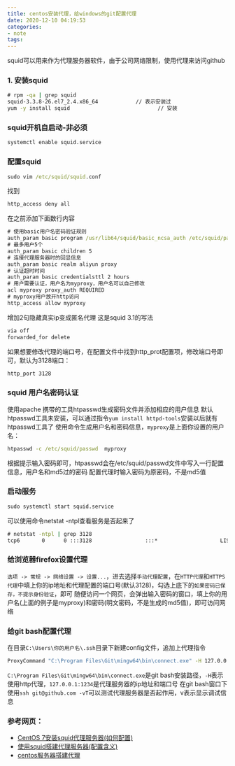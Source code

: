 ```yaml
---
title: centos安装代理，给windows的git配置代理
date: 2020-12-10 04:19:53 
categories: 
- note
tags: 
---
```


squid可以用来作为代理服务器软件，由于公司网络限制，使用代理来访问github

### 1. 安装squid
```cmd
# rpm -qa | grep squid
squid-3.3.8-26.el7_2.4.x86_64            // 表示安装过
yum -y install squid                            // 安装
```

### squid开机自启动-非必须
```cmd
systemctl enable squid.service 
```

### 配置squid
```cmd
sudo vim /etc/squid/squid.conf
```
找到
```cmd
http_access deny all
```
在之前添加下面数行内容
```cmd
# 使用basic用户名密码验证规则
auth_param basic program /usr/lib64/squid/basic_ncsa_auth /etc/squid/passwd 
# 最多用户5个
auth_param basic children 5 
# 连接代理服务器时的回显信息
auth_param basic realm aliyun proxy
# 认证超时时间
auth_param basic credentialsttl 2 hours 
# 用户需要认证，用户名为myproxy，用户名可以自己修改
acl myproxy proxy_auth REQUIRED
# myproxy用户放开http访问 
http_access allow myproxy
```
增加2句隐藏真实ip变成匿名代理 这是squid 3.1的写法
```cmd
via off 
forwarded_for delete
```

如果想要修改代理的端口号，在配置文件中找到http_prot配置项，修改端口号即可，默认为3128端口：
```cmd
http_port 3128
```

### squid 用户名密码认证
使用apache 携带的工具htpasswd生成密码文件并添加相应的用户信息
默认htpasswd工具未安装，可以通过指令`yum install httpd-tools`安装以后就有htpasswd工具了
使用命令生成用户名和密码信息，`myproxy`是上面你设置的用户名：
```cmd
htpasswd -c /etc/squid/passwd  myproxy
```
根据提示输入密码即可，htpasswd会在/etc/squid/passwd文件中写入一行配置信息，用户名和md5过的密码
配置代理时输入密码为原密码，不是md5值

### 启动服务
```cmd
sudo systemctl start squid.service
```
可以使用命令netstat -ntpl查看服务是否起来了
```cmd
# netstat -ntpl | grep 3128
tcp6       0      0 :::3128                 :::*                    LISTEN      29764/(squid-1)
```

### 给浏览器firefox设置代理
`选项 -> 常规 -> 网络设置 -> 设置...`，进去选择`手动代理配置`，在`HTTP代理`和`HTTPS 代理`中填上你的ip地址和代理配置的端口号(默认3128)，勾选上底下的`如果密码已保存，不提示身份验证`，即可
随便访问一个网页，会弹出输入密码的窗口，填上你的用户名(上面的例子是myproxy)和密码(明文密码，不是生成的md5值)，即可访问网络

### 给git bash配置代理
在目录`C:\Users\你的用户名\.ssh`目录下新建config文件，追加上代理指令
```cmd
ProxyCommand "C:\Program Files\Git\mingw64\bin\connect.exe" -H 127.0.0.1:1234 %h %p
```
`C:\Program Files\Git\mingw64\bin\connect.exe`是git bash安装路径，`-H`表示使用http代理，`127.0.0.1:1234`是代理服务器的ip地址和端口号
在git bash窗口下使用`ssh git@github.com -vT`可以测试代理服务器是否起作用，v表示显示调试信息


### 参考网页：
 - [CentOS 7安装squid代理服务器(如何配置)](https://www.cnblogs.com/new_2050/p/7612691.html)
 - [使用squid搭建代理服务器(配置含义) ](https://www.hawu.me/operation/852)
 - [centos服务器搭建代理](https://blog.csdn.net/Qwertyuiop2016/article/details/90183014)